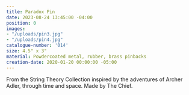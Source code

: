 ```yaml
---
title: Paradox Pin
date: 2023-08-24 13:45:00 -04:00
position: 0
images:
- "/uploads/pin3.jpg"
- "/uploads/pin4.jpg"
catalogue-number: '014'
size: 4.5" x 3"
material: Powdercoated metal, rubber, brass pinbacks
creation-date: 2020-01-20 00:00:00 -05:00
---
```


From the String Theory Collection inspired by the adventures of Archer Adler, through time and space. 
Made by The Chief.
